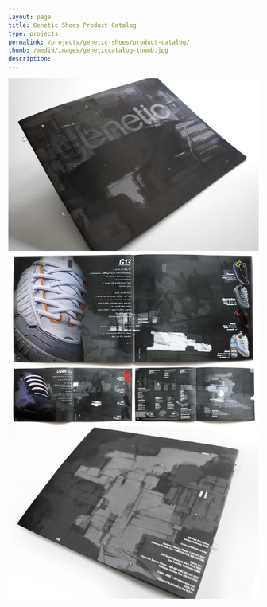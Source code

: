 ```yaml
---
layout: page
title: Genetic Shoes Product Catalog
type: projects
permalink: /projects/genetic-shoes/product-catalog/
thumb: /media/images/geneticcatalog-thumb.jpg
description: 
---
```




![](/media/images/geneticcatalog1.jpg)
![](/media/images/geneticcatalog2.jpg)
![](/media/images/geneticcatalog3.jpg)